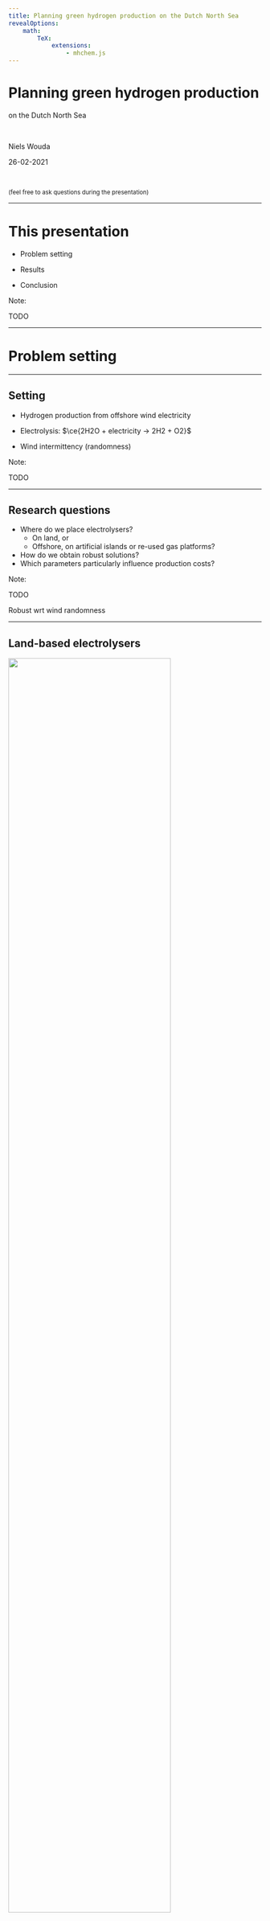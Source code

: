 ```yaml
---
title: Planning green hydrogen production on the Dutch North Sea
revealOptions:
    math:
        TeX:
            extensions:
                - mhchem.js
---
```


# Planning green hydrogen production

on the Dutch North Sea

<br>

Niels Wouda

26-02-2021

<br>

<small>(feel free to ask questions during the presentation)</small>

---

# This presentation

- Problem setting

- Results

- Conclusion

Note:

TODO

---

# Problem setting

----

## Setting

- Hydrogen production from offshore wind electricity

- Electrolysis: $\ce{2H2O + electricity -> 2H2 + O2}$ 

- Wind intermittency (randomness)

Note:

TODO

----

## Research questions
  
- Where do we place electrolysers?
    - On land, or
    - Offshore, on artificial islands or re-used gas platforms?
- How do we obtain robust solutions?
- Which parameters particularly influence production costs?

Note:

TODO

Robust wrt wind randomness

----

## Land-based electrolysers

<img width="80%" src="images/onshore.svg" />
<!--- ![Schema](images/onshore.svg) --->

Note:

TODO

----

## Offshore electrolysers

<img width="80%" src="images/offshore.svg" />
<!--- ![Schema](images/offshore.svg) --->

Note:

TODO

---

# Results

- LCoH$_2$: levelised cost of hydrogen (€/kg)

Note:

Rather than the objective values, we present costs as LCoH$_2$ to facilitate
comparison across demand levels.

Remember LCoH$_2$ as the _production cost_ of a kilogram of hydrogen.
This is similar to how electricity is priced when constructing new power plants
or energy systems: as the levelised cost of electricity (LCoE).

----

## Deterministic solution

<img width="120%" src="images/lcoh2.svg" />
<!--- ![Schema](images/lcoh2.svg) --->

Compare:
 - Dutch electricity use is about 110TWh/y
 - Total Dutch energy use is about 650TWh/y

Note:

TODO

----

## Recourse solution

<img width="45%" src="images/stoch_lcoh2.svg" />
<img width="45.3%" src="images/stoch_imports.svg" />

<!--- ![Schema](images/stoch_lcoh2.svg) --->
<!--- ![Schema](images/stoch_imports.svg) --->

($\lambda$: LCoH$_2$ of stored/imported hydrogen)

Note:

TODO _maybe_ slide on recourse?

----

## Robustness

- Service level as a function of $\delta \ge 0$

- Robust solutions are rather cheap!

<img src="images/10gw_reliability.svg" />
<!--- ![Schema](images/10gw_reliability.svg) --->

($\delta$: given a demand target $d \ge 0$, the model assumes demand $(1 + \delta)d$)

Note:

This is usually achieved via a (joint) chance constraint in the model formulation.
That did not solve, so instead we built a little overcapacity using the regular,
deterministic formulation. That is very effective in practice.

Given a demand target $d$, we plant $(1 + \delta) d$ instead, for some overcapacity
parameter $\delta \ge 0$.

(this figure based on 10GW/88TWh annually)

Observations:

- At $\delta=0$% (no overcapacity), the solutions generally have a 50/50 chance of producing
  sufficient hydrogen in a year.
- That scales _rapidly_ as we increase the overcapacity. At $\delta=5$% the
  empirical service level already reaches 98.2% (based on 10,000 samples).

----

## Sensitivity analysis

<img src="images/one_way_sensitivity.svg" />
<!--- ![Schema](images/one_way_sensitivity.svg) --->

Particularly important:

- Wind and electrolyser construction costs (CAPEX)

- Electrolyser efficiency

- Average wind capacity factor

Note:

Here we vary individual parameters w.r.t. their baseline parameter levels.

TODO

There's also a two-way sensitivity plot (where we study the interaction of
two parameter level changes at the same time), but that is nearly impossible to
read from a slide. So for that thing you'll have to read my thesis :).

---

# Conclusion

- Construct electrolysers on land, or on artificial islands
- Existing gas platforms have no (serious) place in the green hydrogen production chain
- At the national scale, robustness is cheap (+5% cost on average, for a service level around 98-99%)
- Green hydrogen can be produced today at costs around €4-4.5/kg
- Costs are sensitive to
  - Capital costs
  - Electrolyser efficiencies
  - Wind capacity factors
  
  But these are all steadily improving!

Note:

And future research. In particular: 

- How much storage is needed? Is that worthwhile compared to overcapacity?

- Better wind capacity factor modelling. This is rather difficult due to limited
  (public) data availability for offshore wind.
  
- What about _time_, rather than _space_? Hydrogen deployment pathways?

---

# Questions?
